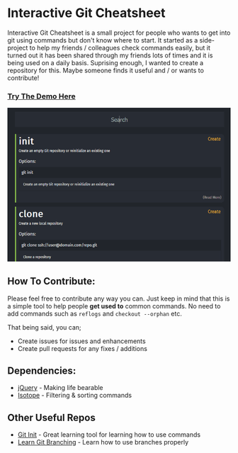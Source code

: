 # Interactive Git Cheatsheet
Interactive Git Cheatsheet is a small project for people who wants to get into git using commands but don't know where to start. It started as a side-project to help my friends / colleagues check commands easily, but it turned out it has been shared through my friends lots of times and it is being used on a daily basis. Suprising enough, I wanted to create a repository for this. Maybe someone finds it useful and / or wants to contribute!

### [Try The Demo Here](https://excalith.github.io/Interactive-Git-Cheatsheet)

![Anim](/images/anim.gif)

## How To Contribute:
Please feel free to contribute any way you can. Just keep in mind that this is a simple tool to help people **get used to** common commands. No need to add commands such as ```reflogs``` and ```checkout --orphan``` etc.

That being said, you can;
* Create issues for issues and enhancements
* Create pull requests for any fixes / additions

## Dependencies:
* [jQuery](https://github.com/jquery/jquery) - Making life bearable
* [Isotope](https://github.com/metafizzy/isotope) - Filtering & sorting commands

## Other Useful Repos
* [Git Init](https://pel-daniel.github.io/git-init) - Great learning tool for learning how to use commands
* [Learn Git Branching](https://learngitbranching.js.org/?demo) - Learn how to use branches properly